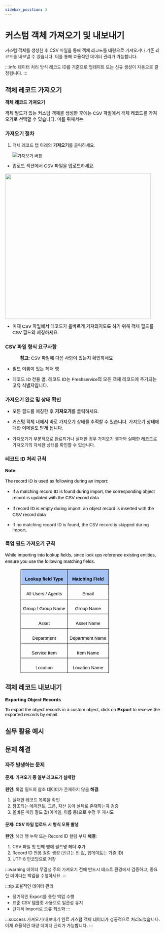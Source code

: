 ```yaml
---
sidebar_position: 3
---
```


# 커스텀 객체 가져오기 및 내보내기

커스텀 객체를 생성한 후 CSV 파일을 통해 객체 레코드를 대량으로 가져오거나 기존 레코드를 내보낼 수 있습니다. 이를 통해 효율적인 데이터 관리가 가능합니다.

:::info 데이터 처리 방식
레코드 ID를 기준으로 업데이트 또는 신규 생성이 자동으로 결정됩니다.
:::

## 객체 레코드 가져오기

<p data-identifyelement="504" dir="ltr" style="line-height: 1.38; margin-bottom: 0pt;"><span data-identifyelement="505" style="font-size: 11pt; font-family: Arial; color: rgb(0, 0, 0); font-weight: 700;">객체 레코드 가져오기</span></p>

<p data-identifyelement="508" dir="ltr" style="line-height: 1.38; margin-bottom: 0pt;"><span data-identifyelement="509" style="font-size: 11pt; font-family: Arial; color: rgb(0, 0, 0); font-weight: 400;">객체 필드가 있는 커스텀 객체를 생성한 후에는 CSV 파일에서 객체 레코드를 가져오기로 선택할 수 있습니다. 이를 위해서는,</span></p>

### 가져오기 절차

1. 객체 레코드 탭 아래의 **가져오기**를 클릭하세요.

   ![가져오기 버튼](https://s3.amazonaws.com/cdn.freshdesk.com/data/helpdesk/attachments/production/50001925422/original/VPwt1oiMGndE48ltpJYu5c8n9dLAr40X3Q.png?1603339717)


- <p data-identifyelement="514" dir="ltr" style="line-height: 1.38; margin-bottom: 0pt;"><span data-identifyelement="520" style="font-size: 11pt; font-family: Arial; color: rgb(0, 0, 0); font-weight: 400;">업로드 섹션에서 CSV 파일을 업로드하세요.</span></p>

<p><span data-identifyelement="520" style="font-size: 11pt; font-family: Arial; color: rgb(0, 0, 0); font-weight: 400;"><img src="https:/s3.amazonaws.com/cdn.freshdesk.com/data/helpdesk/attachments/production/50001925425/original/RkcM5UEYcJlOerHToS6egetLDjq7OKtmDA.png?1603339748" style="width: 472px;" class="fr-fic fr-dib fr-bordered" data-attachment="[object Object]" data-id="50001925425" /></span></p>


- <p data-identifyelement="522" dir="ltr" style="line-height: 1.38; margin-bottom: 0pt;"><span data-identifyelement="523" style="font-size: 11pt; font-family: Arial; color: rgb(0, 0, 0); font-weight: 400;">이제 CSV 파일에서 레코드가 올바르게 가져와지도록 하기 위해 객체 필드를 CSV 필드와 매칭하세요.</span></p>

### CSV 파일 형식 요구사항

<p data-identifyelement="524" dir="ltr" style="line-height: 1.38; margin-left: 36pt; margin-bottom: 0pt;"><span data-identifyelement="525" style="font-size: 11pt; font-family: Arial; color: rgb(0, 0, 0); font-weight: 700;">참고: </span><span data-identifyelement="526" style="font-size: 11pt; font-family: Arial; color: rgb(0, 0, 0); font-weight: 400;">CSV 파일에 다음 사항이 있는지 확인하세요</span></p>

- <p data-identifyelement="529" dir="ltr" style="line-height: 1.38; margin-bottom: 0pt;"><span data-identifyelement="530" style="font-size: 11pt; font-family: Arial; color: rgb(0, 0, 0); font-weight: 400;">필드 이름이 있는 헤더 행</span></p>
- <p data-identifyelement="532" dir="ltr" style="line-height: 1.38; margin-bottom: 0pt;"><span data-identifyelement="533" style="font-size: 11pt; font-family: Arial; color: rgb(0, 0, 0); font-weight: 400;">레코드 ID 전용 열. 레코드 ID는 Freshservice의 모든 객체 레코드에 추가되는 고유 식별자입니다.</span></p>

### 가져오기 완료 및 상태 확인

- <p data-identifyelement="536" dir="ltr" style="line-height: 1.38; margin-bottom: 0pt;"><span data-identifyelement="537" style="font-size: 11pt; font-family: Arial; color: rgb(0, 0, 0); font-weight: 400;">모든 필드를 매칭한 후</span><span data-identifyelement="538" style="font-size: 11pt; font-family: Arial; color: rgb(0, 0, 0); font-weight: 700;"> 가져오기</span><span data-identifyelement="539" style="font-size: 11pt; font-family: Arial; color: rgb(0, 0, 0); font-weight: 400;">를 클릭하세요.</span></p>
- <p data-identifyelement="541" dir="ltr" style="line-height: 1.38; margin-bottom: 0pt;"><span data-identifyelement="542" style="font-size: 11pt; font-family: Arial; color: rgb(0, 0, 0); font-weight: 400;">커스텀 객체 내에서 바로 가져오기 상태를 추적할 수 있습니다. 가져오기 상태에 대한 이메일도 받게 됩니다.</span></p>
- <p data-identifyelement="544" dir="ltr" style={{"lineHeight": "1.38", "marginBottom": "0pt"}}><span data-identifyelement="545" style={{"fontSize": "11pt", "fontFamily": "Arial", "color": "rgb(0, 0, 0)", "fontWeight": "400"}}>가져오기가 부분적으로 완료되거나 실패한 경우 가져오기 결과와 실패한 레코드로 가져오기의 자세한 상태를 확인할 수 있습니다.</span></p>

### 레코드 ID 처리 규칙

<p data-identifyelement="546" dir="ltr" style="line-height: 1.38; margin-bottom: 0pt;"><span data-identifyelement="547" style="font-size: 11pt; font-family: Arial; color: rgb(0, 0, 0); font-weight: 700;">Note:</span></p>
<p data-identifyelement="548" dir="ltr" style="line-height: 1.38; margin-bottom: 0pt;"><span data-identifyelement="549" style="font-size: 11pt; font-family: Arial; color: rgb(0, 0, 0); font-weight: 400;">The record ID is used as following during an import:</span></p>

- <p data-identifyelement="552" dir="ltr" style="line-height: 1.38; margin-bottom: 0pt;"><span data-identifyelement="553" style="font-size: 11pt; font-family: Arial; color: rgb(0, 0, 0); font-weight: 400;">If a matching record ID is found during import, the corresponding object record is updated with the CSV record data</span></p>
- <p data-identifyelement="555" dir="ltr" style="line-height: 1.38; margin-bottom: 0pt;"><span data-identifyelement="556" style="font-size: 11pt; font-family: Arial; color: rgb(0, 0, 0); font-weight: 400;">If record ID is empty during import, an object record is inserted with the CSV record data</span></p>
- <p data-identifyelement="558" dir="ltr" style={{"lineHeight": "1.38", "marginBottom": "0pt"}}><span data-identifyelement="559" style={{"fontSize": "11pt", "fontFamily": "Arial", "color": "rgb(0, 0, 0)", "fontWeight": "400"}}>If no matching record ID is found, the CSV record is skipped during import.</span></p>

### 룩업 필드 가져오기 규칙

<p dir="ltr" style="line-height: 1.38; margin-bottom: 0pt;"><span style="font-size: 11pt; font-family: Arial; color: rgb(0, 0, 0); font-weight: 400;">While importing into lookup fields, since look ups reference existing entities, ensure you use the following matching fields.</span></p>

<div align="left" dir="ltr" style="margin-left:0pt;"><table style="border: none; border-collapse: collapse; width: 80%; table-layout: fixed; margin-right: calc(10%); margin-left: calc(10%);">
<colgroup /><col /><col /></colgroup>
<tbody>
<tr style="height:0pt;">
<td style="border-width: 1pt; border-style: solid; border-color: rgb(0, 0, 0); padding: 5pt; overflow: hidden; overflow-wrap: break-word; background-color: rgb(164, 194, 244);">
<p dir="ltr" style="line-height: 1.2; text-align: center; margin-bottom: 0pt;"><span style="font-size: 11pt; font-family: Arial; color: rgb(0, 0, 0); font-weight: 700;">Lookup field Type</span></p>
</td>
<td style="border-width: 1pt; border-style: solid; border-color: rgb(0, 0, 0); padding: 5pt; overflow: hidden; overflow-wrap: break-word; background-color: rgb(164, 194, 244);">
<p dir="ltr" style="line-height: 1.2; text-align: center; margin-bottom: 0pt;"><span style="font-size: 11pt; font-family: Arial; color: rgb(0, 0, 0); font-weight: 700;">Matching Field</span></p>
</td>
</tr>
<tr style="height:0pt;">
<td style="border-width: 1pt; border-style: solid; border-color: rgb(0, 0, 0); padding: 5pt; overflow: hidden; overflow-wrap: break-word;">
<p dir="ltr" style="line-height: 1.2; text-align: center; margin-bottom: 0pt;"><span style="font-size: 11pt; font-family: Arial; color: rgb(0, 0, 0); font-weight: 400;">All Users / Agents</span></p>
</td>
<td style="border-width: 1pt; border-style: solid; border-color: rgb(0, 0, 0); padding: 5pt; overflow: hidden; overflow-wrap: break-word;">
<p dir="ltr" style="line-height: 1.2; text-align: center; margin-bottom: 0pt;"><span style="font-size: 11pt; font-family: Arial; color: rgb(0, 0, 0); font-weight: 400;">Email</span></p>
</td>
</tr>
<tr style="height:0pt;">
<td style="border-width: 1pt; border-style: solid; border-color: rgb(0, 0, 0); padding: 5pt; overflow: hidden; overflow-wrap: break-word;">
<p dir="ltr" style="line-height: 1.2; text-align: center; margin-bottom: 0pt;"><span style="font-size: 11pt; font-family: Arial; color: rgb(0, 0, 0); font-weight: 400;">Group / Group Name</span></p>
</td>
<td style="border-width: 1pt; border-style: solid; border-color: rgb(0, 0, 0); padding: 5pt; overflow: hidden; overflow-wrap: break-word;">
<p dir="ltr" style="line-height: 1.2; text-align: center; margin-bottom: 0pt;"><span style="font-size: 11pt; font-family: Arial; color: rgb(0, 0, 0); font-weight: 400;">Group Name</span></p>
</td>
</tr>
<tr style="height:0pt;">
<td style="border-width: 1pt; border-style: solid; border-color: rgb(0, 0, 0); padding: 5pt; overflow: hidden; overflow-wrap: break-word;">
<p dir="ltr" style="line-height: 1.2; text-align: center; margin-bottom: 0pt;"><span style="font-size: 11pt; font-family: Arial; color: rgb(0, 0, 0); font-weight: 400;">Asset</span></p>
</td>
<td style="border-width: 1pt; border-style: solid; border-color: rgb(0, 0, 0); padding: 5pt; overflow: hidden; overflow-wrap: break-word;">
<p dir="ltr" style="line-height: 1.2; text-align: center; margin-bottom: 0pt;"><span style="font-size: 11pt; font-family: Arial; color: rgb(0, 0, 0); font-weight: 400;">Asset Name</span></p>
</td>
</tr>
<tr style="height:0pt;">
<td style="border-width: 1pt; border-style: solid; border-color: rgb(0, 0, 0); padding: 5pt; overflow: hidden; overflow-wrap: break-word;">
<p dir="ltr" style="line-height: 1.2; text-align: center; margin-bottom: 0pt;"><span style="font-size: 11pt; font-family: Arial; color: rgb(0, 0, 0); font-weight: 400;">Department</span></p>
</td>
<td style="border-width: 1pt; border-style: solid; border-color: rgb(0, 0, 0); padding: 5pt; overflow: hidden; overflow-wrap: break-word;">
<p dir="ltr" style="line-height: 1.2; text-align: center; margin-bottom: 0pt;"><span style="font-size: 11pt; font-family: Arial; color: rgb(0, 0, 0); font-weight: 400;">Department Name</span></p>
</td>
</tr>
<tr style="height:0pt;">
<td style="border-width: 1pt; border-style: solid; border-color: rgb(0, 0, 0); padding: 5pt; overflow: hidden; overflow-wrap: break-word;">
<p dir="ltr" style="line-height: 1.2; text-align: center; margin-bottom: 0pt;"><span style="font-size: 11pt; font-family: Arial; color: rgb(0, 0, 0); font-weight: 400;">Service Item</span></p>
</td>
<td style="border-width: 1pt; border-style: solid; border-color: rgb(0, 0, 0); padding: 5pt; overflow: hidden; overflow-wrap: break-word;">
<p dir="ltr" style="line-height: 1.2; text-align: center; margin-bottom: 0pt;"><span style="font-size: 11pt; font-family: Arial; color: rgb(0, 0, 0); font-weight: 400;">Item Name</span></p>
</td>
</tr>
<tr style="height:0pt;">
<td style="border-width: 1pt; border-style: solid; border-color: rgb(0, 0, 0); padding: 5pt; overflow: hidden; overflow-wrap: break-word;">
<p dir="ltr" style="line-height: 1.2; text-align: center; margin-bottom: 0pt;"><span style="font-size: 11pt; font-family: Arial; color: rgb(0, 0, 0); font-weight: 400;">Location</span></p>
</td>
<td style="border-width: 1pt; border-style: solid; border-color: rgb(0, 0, 0); padding: 5pt; overflow: hidden; overflow-wrap: break-word;">
<p dir="ltr" style="line-height: 1.2; text-align: center; margin-bottom: 0pt;"><span style="font-size: 11pt; font-family: Arial; color: rgb(0, 0, 0); font-weight: 400;">Location Name</span></p>
</td>
</tr>
</tbody>
</table></div>

## 객체 레코드 내보내기

<p data-identifyelement="562" dir="ltr" style="line-height: 1.38; margin-bottom: 0pt;"><span data-identifyelement="563" style="font-size: 11pt; font-family: Arial; color: rgb(0, 0, 0); font-weight: 700;">Exporting Object Records</span></p>

<p data-identifyelement="566"><span data-identifyelement="567" style="font-size: 11pt; font-family: Arial; color: rgb(0, 0, 0); font-weight: 400;">To export the object records in a custom object, click on </span><span data-identifyelement="568" style="font-size: 11pt; font-family: Arial; color: rgb(0, 0, 0); font-weight: 700;">Export </span><span data-identifyelement="569" style="font-size: 11pt; font-family: Arial; color: rgb(0, 0, 0); font-weight: 400;">to receive the exported records by email.</span></p>

## 실무 활용 예시

## 문제 해결

### 자주 발생하는 문제

#### 문제: 가져오기 중 일부 레코드가 실패함
**원인**: 룩업 필드의 참조 데이터가 존재하지 않음
**해결**: 
1. 실패한 레코드 목록을 확인
2. 참조되는 에이전트, 그룹, 자산 등이 실제로 존재하는지 검증
3. 올바른 매칭 필드 값(이메일, 이름 등)으로 수정 후 재시도

#### 문제: CSV 파일 업로드 시 형식 오류 발생
**원인**: 헤더 행 누락 또는 Record ID 컬럼 부재
**해결**:
1. CSV 파일 첫 번째 행에 필드명 헤더 추가
2. Record ID 전용 컬럼 생성 (신규는 빈 값, 업데이트는 기존 ID)
3. UTF-8 인코딩으로 저장

:::warning 데이터 무결성 주의
가져오기 전에 반드시 테스트 환경에서 검증하고, 중요한 데이터는 백업을 수행하세요.
:::

:::tip 효율적인 데이터 관리
- 정기적인 Export를 통한 백업 수행
- 표준 CSV 템플릿 사용으로 일관성 유지
- 단계적 Import로 오류 최소화
:::

:::success 가져오기/내보내기 완료
커스텀 객체 데이터가 성공적으로 처리되었습니다. 이제 효율적인 대량 데이터 관리가 가능합니다.
:::